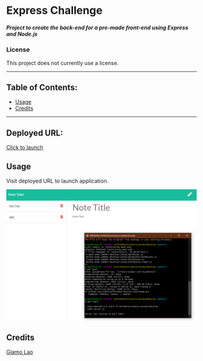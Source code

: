 # Express Challenge
##### Project to create the back-end for a pre-made front-end using Express and Node.js
### License
This project does not currently use a license.

---------------
## Table of Contents:
* [Usage](#usage)
* [Credits](#credits)
---------------
 ## Deployed URL:
[Click to launch](http://vast-coast-02247.herokuapp.com/)
## Usage
Visit deployed URL to launch application.

![Image of site](./readme.PNG)

## Credits
[Giamo Lao](https://github.com/technicalparadox)
